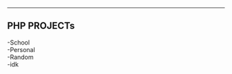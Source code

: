 --------------
PHP PROJECTs <br>
--------------
-School <br>
-Personal <br>
-Random <br>
-idk <br>

